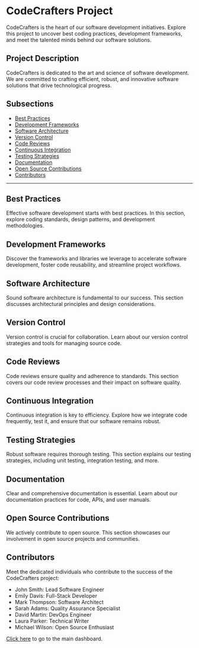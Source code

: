 # CodeCrafters Project

CodeCrafters is the heart of our software development initiatives. Explore this project to uncover best coding practices, development frameworks, and meet the talented minds behind our software solutions.

## Project Description

CodeCrafters is dedicated to the art and science of software development. We are committed to crafting efficient, robust, and innovative software solutions that drive technological progress.

## Subsections

- [Best Practices](codecrafters-practices.md)
- [Development Frameworks](codecrafters-frameworks.md)
- [Software Architecture](codecrafters-architecture.md)
- [Version Control](codecrafters-version-control.md)
- [Code Reviews](codecrafters-code-reviews.md)
- [Continuous Integration](codecrafters-ci.md)
- [Testing Strategies](codecrafters-testing.md)
- [Documentation](codecrafters-documentation.md)
- [Open Source Contributions](codecrafters-open-source.md)
- [Contributors](codecrafters-contributors.md)

---

## Best Practices

Effective software development starts with best practices. In this section, explore coding standards, design patterns, and development methodologies.

## Development Frameworks

Discover the frameworks and libraries we leverage to accelerate software development, foster code reusability, and streamline project workflows.

## Software Architecture

Sound software architecture is fundamental to our success. This section discusses architectural principles and design considerations.

## Version Control

Version control is crucial for collaboration. Learn about our version control strategies and tools for managing source code.

## Code Reviews

Code reviews ensure quality and adherence to standards. This section covers our code review processes and their impact on software quality.

## Continuous Integration

Continuous integration is key to efficiency. Explore how we integrate code frequently, test it, and ensure that our software remains robust.

## Testing Strategies

Robust software requires thorough testing. This section explains our testing strategies, including unit testing, integration testing, and more.

## Documentation

Clear and comprehensive documentation is essential. Learn about our documentation practices for code, APIs, and user manuals.

## Open Source Contributions

We actively contribute to open source. This section showcases our involvement in open source projects and communities.

## Contributors

Meet the dedicated individuals who contribute to the success of the CodeCrafters project:

- John Smith: Lead Software Engineer
- Emily Davis: Full-Stack Developer
- Mark Thompson: Software Architect
- Sarah Adams: Quality Assurance Specialist
- David Martin: DevOps Engineer
- Laura Parker: Technical Writer
- Michael Wilson: Open Source Enthusiast

[Click here](README.md) to go to the main dashboard.
